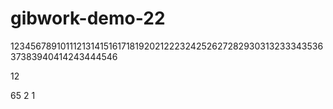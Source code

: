 # gibwork-demo-22
12345678910111213141516171819202122232425262728293031323334353637383940414243444546

12

65
2
1
